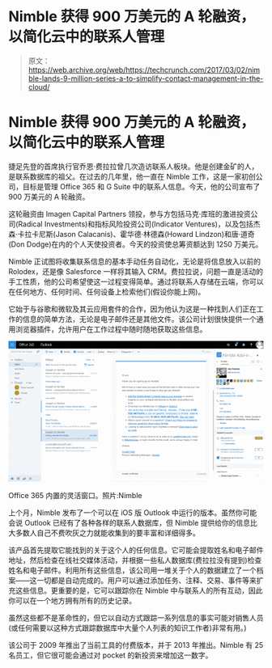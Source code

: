 # Nimble 获得 900 万美元的 A 轮融资，以简化云中的联系人管理 

> 原文：<https://web.archive.org/web/https://techcrunch.com/2017/03/02/nimble-lands-9-million-series-a-to-simplify-contact-management-in-the-cloud/>

# Nimble 获得 900 万美元的 A 轮融资，以简化云中的联系人管理

捷足先登的首席执行官乔恩·费拉拉曾几次造访联系人板块。他是创建金矿的人，是联系数据库的祖父。在过去的几年里，他一直在 Nimble 工作，这是一家初创公司，目标是管理 Office 365 和 G Suite 中的联系人信息。今天，他的公司宣布了 900 万美元的 A 轮融资。

这轮融资由 Imagen Capital Partners 领投，参与方包括马克·库班的激进投资公司(Radical Investments)和指标风险投资公司(Indicator Ventures)，以及包括杰森·卡拉卡尼斯(Jason Calacanis)、霍华德·林德森(Howard Lindzon)和唐·道奇(Don Dodge)在内的个人天使投资者。今天的投资使总筹资额达到 1250 万美元。

Nimble 正试图将收集联系信息的基本手动任务自动化，无论是将信息放入以前的 Rolodex，还是像 Salesforce 一样将其输入 CRM。费拉拉说，问题一直是活动的手工性质，他的公司希望使这一过程变得简单。通过将联系人存储在云端，你可以在任何地方、任何时间、任何设备上检索他们(假设你能上网)。

它始于与谷歌和微软及其云应用套件的合作，因为他认为这是一种找到人们正在工作的信息的简单方法，无论是电子邮件还是其他文件。该公司计划很快提供一个通用浏览器插件，允许用户在工作过程中随时随地获取这些信息。

![nimble-smart-contacts-app-in-office-365](img/1b756d67c506437756874c2a1c95cb17.png)

Office 365 内置的灵活窗口。照片:Nimble

上个月，Nimble 发布了一个可以在 iOS 版 Outlook 中运行的版本。虽然你可能会说 Outlook 已经有了各种各样的联系人数据库，但 Nimble 提供给你的信息比大多数人自己不费吹灰之力就能收集到的要丰富和详细得多。

该产品首先提取它能找到的关于这个人的任何信息。它可能会提取姓名和电子邮件地址，然后检查在线社交媒体活动，并根据一些私人数据库(费拉拉没有提到)检查姓名和电子邮件。利用所有这些信息，该公司用一堆关于个人的数据建立了一个档案——这一切都是自动完成的。用户可以通过添加任务、注释、交易、事件等来扩充这些信息。更重要的是，它可以跟踪你在 Nimble 中与联系人的所有互动，因此你可以在一个地方拥有所有的历史记录。

虽然这些都不是革命性的，但它以自动方式跟踪一系列信息的事实可能对销售人员(或任何需要以这种方式跟踪数据库中大量个人列表的知识工作者)非常有用。)

该公司于 2009 年推出了当前工具的付费版本，并于 2013 年推出。Nimble 有 25 名员工，但它很可能会通过对 pocket 的新投资来增加这一数字。